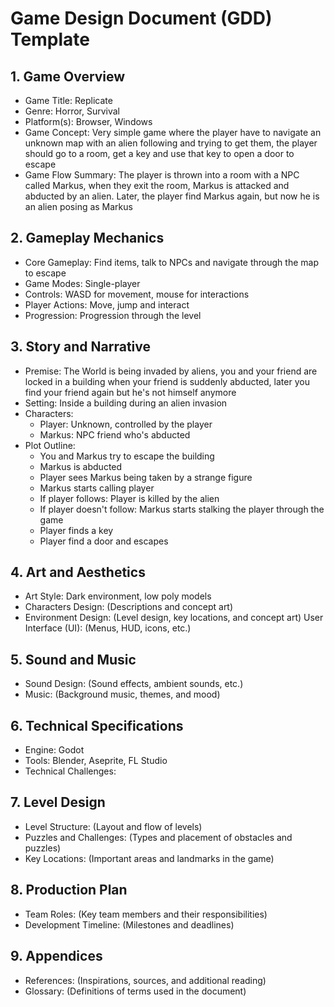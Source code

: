 # Game Design Document (GDD) Template

## 1. Game Overview

- Game Title: Replicate
- Genre: Horror, Survival
- Platform(s): Browser, Windows
- Game Concept: Very simple game where the player have to navigate an unknown map with an alien following and trying to get them, the player should go to a room, get a key and use that key to open a door to escape
- Game Flow Summary: The player is thrown into a room with a NPC called Markus, when they exit the room, Markus is attacked and abducted by an alien. Later, the player find Markus again, but now he is an alien posing as Markus
## 2. Gameplay Mechanics
- Core Gameplay: Find items, talk to NPCs and navigate through the map to escape
- Game Modes: Single-player
- Controls: WASD for movement, mouse for interactions
- Player Actions: Move, jump and interact
- Progression: Progression through the level
## 3. Story and Narrative
- Premise: The World is being invaded by aliens, you and your friend are locked in a building when your friend is suddenly abducted, later you find your friend again but he's not himself anymore
- Setting: Inside a building during an alien invasion
- Characters:
  - Player: Unknown, controlled by the player
  - Markus: NPC friend who's abducted
- Plot Outline:
  - You and Markus try to escape the building
  - Markus is abducted
  - Player sees Markus being taken by a strange figure
  - Markus starts calling player
  - If player follows: Player is killed by the alien
  - If player doesn't follow: Markus starts stalking the player through the game
  - Player finds a key
  - Player find a door and escapes
## 4. Art and Aesthetics
- Art Style: Dark environment, low poly models
- Characters Design: (Descriptions and concept art)
- Environment Design: (Level design, key locations, and concept art)
User Interface (UI): (Menus, HUD, icons, etc.)
## 5. Sound and Music
- Sound Design: (Sound effects, ambient sounds, etc.)
- Music: (Background music, themes, and mood)
## 6. Technical Specifications
- Engine: Godot
- Tools: Blender, Aseprite, FL Studio
- Technical Challenges:
## 7. Level Design
- Level Structure: (Layout and flow of levels)
- Puzzles and Challenges: (Types and placement of obstacles and puzzles)
- Key Locations: (Important areas and landmarks in the game)
## 8. Production Plan
- Team Roles: (Key team members and their responsibilities)
- Development Timeline: (Milestones and deadlines)
## 9. Appendices
- References: (Inspirations, sources, and additional reading)
- Glossary: (Definitions of terms used in the document)
